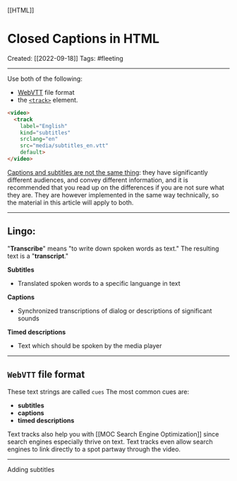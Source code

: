 [[HTML]]

# Closed Captions in HTML
Created:  [[2022-09-18]]
Tags: #fleeting 

---
Use both of the following:
- [WebVTT](https://developer.mozilla.org/en-US/docs/Web/API/WebVTT_API) file format 
- the [`<track>`](https://developer.mozilla.org/en-US/docs/Web/HTML/Element/track) element.

```HTML
<video>
  <track
    label="English"
    kind="subtitles"
    srclang="en"
    src="media/subtitles_en.vtt"
    default>
</video>
```

[Captions and subtitles are not the same thing](https://web.archive.org/web/20160117160743/http://screenfont.ca/learn/): they have significantly different audiences, and convey different information, and it is recommended that you read up on the differences if you are not sure what they are. They are however implemented in the same way technically, so the material in this article will apply to both.

---
## Lingo:
"**Transcribe**" means "to write down spoken words as text." 
The resulting text is a "**transcript**."

**Subtitles**
- Translated spoken words to a specific languange in text

**Captions**
- Synchronized transcriptions of dialog or descriptions of significant sounds

**Timed descriptions**
- Text which should be spoken by the media player 
---

## `WebVTT` file format
These text strings are called `cues`
The most common cues are:
- **subtitles**
- **captions**
- **timed descriptions**

Text tracks also help you with [[MOC Search Engine Optimization]] since search engines especially thrive on text. 
Text tracks even allow search engines to link directly to a spot partway through the video.

---
Adding subtitles











